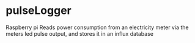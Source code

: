 # pulseLogger
Raspberry pi
Reads power consumption from an electricity meter via the meters led pulse output, and stores it in an influx database
